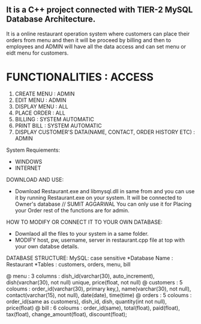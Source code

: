 It is a C++ project connected with TIER-2 MySQL Database Architecture.
----------------------------------------------------------------
It is a online restaurant operation system where customers can place their orders from menu and then it will be proceed by billing and then to employees and ADMIN will have all the data access and can set menu or eidt menu for customers.

# FUNCTIONALITIES : ACCESS
1) CREATE MENU : ADMIN
2) EDIT MENU : ADMIN
3) DISPLAY MENU : ALL
4) PLACE ORDER : ALL
5) BILLING : SYSTEM AUTOMATIC
6) PRINT BILL : SYSTEM AUTOMATIC
7) DISPLAY CUSTOMER'S DATA(NAME, CONTACT, ORDER HISTORY ETC) : ADMIN


System Requiements:
* WINDOWS
* INTERNET

DOWNLOAD AND USE: 
* Download Restaurant.exe and libmysql.dll in same from and you can use it by running Restaurant.exe on your system.
It will be connected to Owner's database // SUMIT AGGARWAL
You can only use it for Placing your Order rest of the functions are for admin. 

HOW TO MODIFY OR CONNECT IT TO YOUR OWN DATABASE:
* Downlaod all the files to your system in a same folder.
* MODIFY host, pw, username, server in restaurant.cpp file at top with your own databse details.

DATABASE STRUCTURE: MySQL: case sensitive
*Database Name : Restaurant
*Tables : customers, orders, menu, bill

@ menu : 3 columns : dish_id(varchar(30), auto_increment), dish(varchar(30), not null) unique, price(float, not null)
@ customers : 5 coloums : order_id(varchar(30), primary key,), name(varchar(30), not null),  contact(varchar(15), not null), date(date), time(time)
@ orders : 5 coloums : order_id(same as customers), dish_id, dish, quantity(int not null), price(float)
@ bill : 6 coloums : order_id(same), total(float), paid(float), tax(float), change_amount(float), discount(float);

